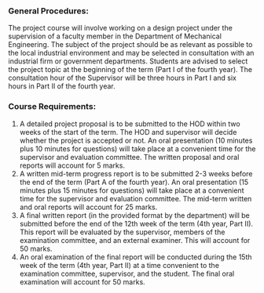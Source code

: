 ### **General Procedures:**

The project course will involve working on a design project under the supervision of a faculty member in the Department of Mechanical Engineering. The subject of the project should be as relevant as possible to the local industrial environment and may be selected in consultation with an industrial firm or government departments. Students are advised to select the project topic at the beginning of the term (Part I of the fourth year). The consultation hour of the Supervisor will be three hours in Part I and six hours in Part II of the fourth year.

### **Course Requirements:**

1. A detailed project proposal is to be submitted to the HOD within two weeks of the start of the term. The HOD and supervisor will decide whether the project is accepted or not. An oral presentation (10 minutes plus 10 minutes for questions) will take place at a convenient time for the supervisor and evaluation committee. The written proposal and oral reports will account for 5 marks.
2. A written mid-term progress report is to be submitted 2-3 weeks before the end of the term (Part A of the fourth year). An oral presentation (15 minutes plus 15 minutes for questions) will take place at a convenient time for the supervisor and evaluation committee. The mid-term written and oral reports will account for 25 marks.
3. A final written report (in the provided format by the department) will be submitted before the end of the 12th week of the term (4th year, Part II). This report will be evaluated by the supervisor, members of the examination committee, and an external examiner. This will account for 50 marks.
4. An oral examination of the final report will be conducted during the 15th week of the term (4th year, Part II) at a time convenient to the examination committee, supervisor, and the student. The final oral examination will account for 50 marks.

